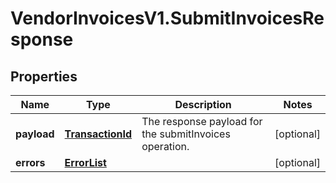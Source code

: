# VendorInvoicesV1.SubmitInvoicesResponse

## Properties
Name | Type | Description | Notes
------------ | ------------- | ------------- | -------------
**payload** | [**TransactionId**](TransactionId.md) | The response payload for the submitInvoices operation. | [optional] 
**errors** | [**ErrorList**](ErrorList.md) |  | [optional] 


